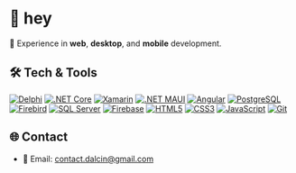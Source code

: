 # 👋 hey

🚀 Experience in **web**, **desktop**, and **mobile** development.

## 🛠️ Tech & Tools
<p text-align="center" align="center">
  
[![Delphi](https://img.shields.io/badge/Delphi-EE1F35?style=for-the-badge&logo=delphi&logoColor=white)](https://www.embarcadero.com/products/delphi)  [![.NET Core](https://img.shields.io/badge/.NET_Core-512BD4?style=for-the-badge&logo=.net&logoColor=white&borderRadius=20)](https://dotnet.microsoft.com/)  [![Xamarin](https://img.shields.io/badge/Xamarin-3199DC?style=for-the-badge&logo=xamarin&logoColor=white&borderRadius=20)](https://dotnet.microsoft.com/apps/xamarin)  [![.NET MAUI](https://img.shields.io/badge/.NET_MAUI-512BD4?style=for-the-badge&logo=.net&logoColor=white&borderRadius=20)](https://dotnet.microsoft.com/apps/maui)  [![Angular](https://img.shields.io/badge/Angular-DD0031?style=for-the-badge&logo=angular&logoColor=white&borderRadius=20)](https://angular.io/)  [![PostgreSQL](https://img.shields.io/badge/PostgreSQL-336791?style=for-the-badge&logo=postgresql&logoColor=white&borderRadius=20)](https://www.postgresql.org/)  
[![Firebird](https://img.shields.io/badge/Firebird-E33E2B?style=for-the-badge&logo=firebird&logoColor=white&borderRadius=20)](https://firebirdsql.org/)  [![SQL Server](https://img.shields.io/badge/SQL_Server-CC2927?style=for-the-badge&logo=microsoft-sql-server&logoColor=white&borderRadius=20)](https://www.microsoft.com/en-us/sql-server)  [![Firebase](https://img.shields.io/badge/Firebase-FFCA28?style=for-the-badge&logo=firebase&logoColor=black&borderRadius=20)](https://firebase.google.com/)  [![HTML5](https://img.shields.io/badge/HTML5-E34F26?style=for-the-badge&logo=html5&logoColor=white&borderRadius=20)](https://developer.mozilla.org/en-US/docs/Web/Guide/HTML/HTML5)  [![CSS3](https://img.shields.io/badge/CSS3-1572B6?style=for-the-badge&logo=css3&logoColor=white&borderRadius=20)](https://developer.mozilla.org/en-US/docs/Web/CSS)  [![JavaScript](https://img.shields.io/badge/JavaScript-F7DF1E?style=for-the-badge&logo=javascript&logoColor=black&borderRadius=20)](https://developer.mozilla.org/en-US/docs/Web/JavaScript)  [![Git](https://img.shields.io/badge/Git-F05032?style=for-the-badge&logo=git&logoColor=white&borderRadius=20)](https://git-scm.com/)

</p>

## 🌐 Contact

- 📧 Email: contact.dalcin@gmail.com
